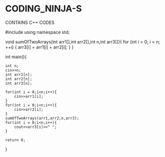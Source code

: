 # CODING_NINJA-S
CONTAINS C++ CODES

#include<iostream>
using namespace std;

void sumOfTwoArrays(int arr1[],int arr2[],int n,int arr3[]){
  for (int i = 0; i < n; ++i) {
    arr3[i] = arr1[i] + arr2[i];
  }
}


int main(){

    int n;
    cin>>n;
    int arr1[n];
    int arr2[n];
    int arr3[n];
    
    for(int i = 0;i<n;i++){
        cin>>arr1[i];
    }
    for(int i = 0;i<n;i++){
        cin>>arr2[i];
    }
    sumOfTwoArrays(arr1,arr2,n,arr3);
    for(int i = 0;i<n;i++){
        cout<<arr3[i]<<" ";
    }
    
    return 0;
}
